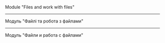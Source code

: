 Module "Files and work with files"
____
Модуль "Файлі та робота з файлами"
____
Модуль "Файли и работа с файлами"
